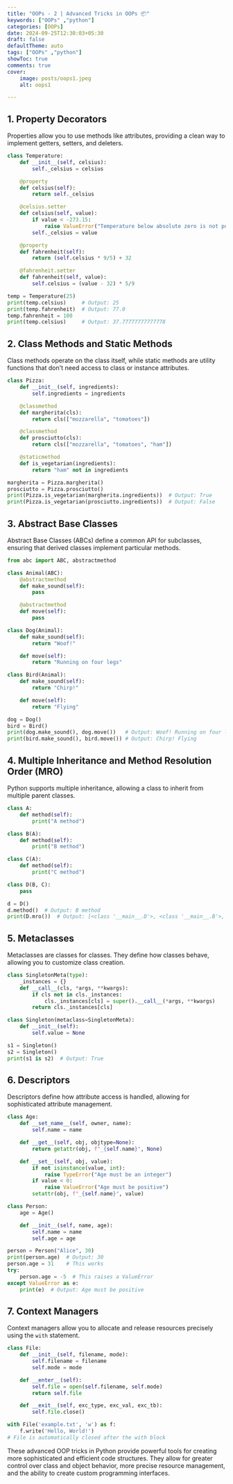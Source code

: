 ```yaml
---
title: "OOPs - 2 | Advanced Tricks in OOPs 📦"
keywords: ["OOPs" ,"python"]
categories: [OOPs]
date: 2024-09-25T12:30:03+05:30
draft: false
defaultTheme: auto
tags: ["OOPs" ,"python"]
showToc: true
comments: true
cover:
    image: posts/oops1.jpeg 
    alt: oops1

---
```


## 1. Property Decorators

Properties allow you to use methods like attributes, providing a clean way to implement getters, setters, and deleters.

```python
class Temperature:
    def __init__(self, celsius):
        self._celsius = celsius

    @property
    def celsius(self):
        return self._celsius

    @celsius.setter
    def celsius(self, value):
        if value < -273.15:
            raise ValueError("Temperature below absolute zero is not possible")
        self._celsius = value

    @property
    def fahrenheit(self):
        return (self.celsius * 9/5) + 32

    @fahrenheit.setter
    def fahrenheit(self, value):
        self.celsius = (value - 32) * 5/9

temp = Temperature(25)
print(temp.celsius)     # Output: 25
print(temp.fahrenheit)  # Output: 77.0
temp.fahrenheit = 100
print(temp.celsius)     # Output: 37.77777777777778
```

## 2. Class Methods and Static Methods

Class methods operate on the class itself, while static methods are utility functions that don't need access to class or instance attributes.

```python
class Pizza:
    def __init__(self, ingredients):
        self.ingredients = ingredients

    @classmethod
    def margherita(cls):
        return cls(["mozzarella", "tomatoes"])

    @classmethod
    def prosciutto(cls):
        return cls(["mozzarella", "tomatoes", "ham"])

    @staticmethod
    def is_vegetarian(ingredients):
        return "ham" not in ingredients

margherita = Pizza.margherita()
prosciutto = Pizza.prosciutto()
print(Pizza.is_vegetarian(margherita.ingredients))  # Output: True
print(Pizza.is_vegetarian(prosciutto.ingredients))  # Output: False
```

## 3. Abstract Base Classes

Abstract Base Classes (ABCs) define a common API for subclasses, ensuring that derived classes implement particular methods.

```python
from abc import ABC, abstractmethod

class Animal(ABC):
    @abstractmethod
    def make_sound(self):
        pass

    @abstractmethod
    def move(self):
        pass

class Dog(Animal):
    def make_sound(self):
        return "Woof!"

    def move(self):
        return "Running on four legs"

class Bird(Animal):
    def make_sound(self):
        return "Chirp!"

    def move(self):
        return "Flying"

dog = Dog()
bird = Bird()
print(dog.make_sound(), dog.move())   # Output: Woof! Running on four legs
print(bird.make_sound(), bird.move()) # Output: Chirp! Flying
```

## 4. Multiple Inheritance and Method Resolution Order (MRO)

Python supports multiple inheritance, allowing a class to inherit from multiple parent classes.

```python
class A:
    def method(self):
        print("A method")

class B(A):
    def method(self):
        print("B method")

class C(A):
    def method(self):
        print("C method")

class D(B, C):
    pass

d = D()
d.method()  # Output: B method
print(D.mro())  # Output: [<class '__main__.D'>, <class '__main__.B'>, <class '__main__.C'>, <class '__main__.A'>, <class 'object'>]
```

## 5. Metaclasses

Metaclasses are classes for classes. They define how classes behave, allowing you to customize class creation.

```python
class SingletonMeta(type):
    _instances = {}
    def __call__(cls, *args, **kwargs):
        if cls not in cls._instances:
            cls._instances[cls] = super().__call__(*args, **kwargs)
        return cls._instances[cls]

class Singleton(metaclass=SingletonMeta):
    def __init__(self):
        self.value = None

s1 = Singleton()
s2 = Singleton()
print(s1 is s2)  # Output: True
```

## 6. Descriptors

Descriptors define how attribute access is handled, allowing for sophisticated attribute management.

```python
class Age:
    def __set_name__(self, owner, name):
        self.name = name

    def __get__(self, obj, objtype=None):
        return getattr(obj, f"_{self.name}", None)

    def __set__(self, obj, value):
        if not isinstance(value, int):
            raise TypeError("Age must be an integer")
        if value < 0:
            raise ValueError("Age must be positive")
        setattr(obj, f"_{self.name}", value)

class Person:
    age = Age()

    def __init__(self, name, age):
        self.name = name
        self.age = age

person = Person("Alice", 30)
print(person.age)  # Output: 30
person.age = 31    # This works
try:
    person.age = -5  # This raises a ValueError
except ValueError as e:
    print(e)  # Output: Age must be positive
```

## 7. Context Managers

Context managers allow you to allocate and release resources precisely using the `with` statement.

```python
class File:
    def __init__(self, filename, mode):
        self.filename = filename
        self.mode = mode

    def __enter__(self):
        self.file = open(self.filename, self.mode)
        return self.file

    def __exit__(self, exc_type, exc_val, exc_tb):
        self.file.close()

with File('example.txt', 'w') as f:
    f.write('Hello, World!')
# File is automatically closed after the with block
```

These advanced OOP tricks in Python provide powerful tools for creating more sophisticated and efficient code structures. They allow for greater control over class and object behavior, more precise resource management, and the ability to create custom programming interfaces.
